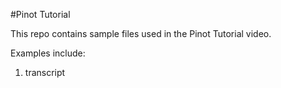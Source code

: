 #Pinot Tutorial

This repo contains sample files used in the Pinot Tutorial video.

Examples include:
1. transcript






